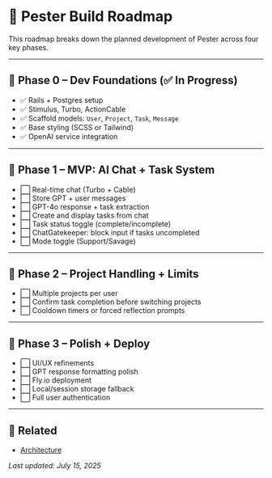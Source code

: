 # 🚧 Pester Build Roadmap

This roadmap breaks down the planned development of Pester across four key phases.

---

## 🔹 Phase 0 – Dev Foundations (✅ In Progress)

- ✅ Rails + Postgres setup
- ✅ Stimulus, Turbo, ActionCable
- ✅ Scaffold models: `User`, `Project`, `Task`, `Message`
- ✅ Base styling (SCSS or Tailwind)
- ✅ OpenAI service integration

---

## 🔹 Phase 1 – MVP: AI Chat + Task System

- ⬜ Real-time chat (Turbo + Cable)
- ⬜ Store GPT + user messages
- ⬜ GPT-4o response + task extraction
- ⬜ Create and display tasks from chat
- ⬜ Task status toggle (complete/incomplete)
- ⬜ ChatGatekeeper: block input if tasks uncompleted
- ⬜ Mode toggle (Support/Savage)

---

## 🔹 Phase 2 – Project Handling + Limits

- ⬜ Multiple projects per user
- ⬜ Confirm task completion before switching projects
- ⬜ Cooldown timers or forced reflection prompts

---

## 🔹 Phase 3 – Polish + Deploy

- ⬜ UI/UX refinements
- ⬜ GPT response formatting polish
- ⬜ Fly.io deployment
- ⬜ Local/session storage fallback
- ⬜ Full user authentication

---

## 🔗 Related

- [Architecture](./architecture.md)

_Last updated: July 15, 2025_
